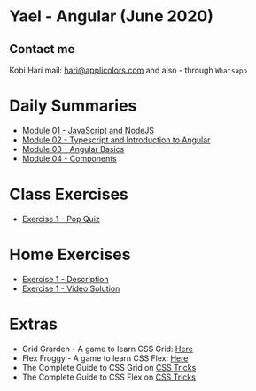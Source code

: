 # Yael - Angular (June 2020)
## Contact me
Kobi Hari
mail: hari@applicolors.com
and also - through `Whatsapp`

# Daily Summaries
* [Module 01 - JavaScript and NodeJS](https://github.com/kobi2294/Course-062020-Yael-Angular/wiki/Module-01-JS-and-NodeJS)
* [Module 02 - Typescript and Introduction to Angular](https://github.com/kobi2294/Course-062020-Yael-Angular/wiki/Module-02-Typescript-Intro-to-Angular)
* [Module 03 - Angular Basics](https://github.com/kobi2294/Course-062020-Yael-Angular/wiki/Module-03-Angular-Basics)
* [Module 04 - Components](https://github.com/kobi2294/Course-062020-Yael-Angular/wiki/Module-04-Components)

# Class Exercises
* [Exercise 1 - Pop Quiz](https://github.com/kobi2294/Course-062020-Yael-Angular/wiki/Exercise-1---Pop-Quiz)

# Home Exercises
* [Exercise 1 - Description](https://www.dropbox.com/s/rkhx8ge3lj5um6t/Description.pptx?dl=0)
* [Exercise 1 - Video Solution](https://www.dropbox.com/s/8ybqibl7geul9bm/Solution.mp4?dl=0)
    
# Extras
- Grid Grarden - A game to learn CSS Grid: [Here](https://flexboxfroggy.com/)
- Flex Froggy - A game to learn CSS Flex: [Here](https://cssgridgarden.com/)
- The Complete Guide to CSS Grid on [CSS Tricks](https://css-tricks.com/snippets/css/complete-guide-grid/)
- The Complete Guide to CSS Flex on [CSS Tricks](https://css-tricks.com/snippets/css/a-guide-to-flexbox/)


